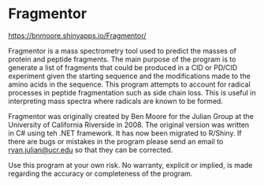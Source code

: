 # Fragmentor
https://bnmoore.shinyapps.io/Fragmentor/

Fragmentor is a mass spectrometry tool used to predict the masses of protein and peptide fragments. The main purpose of the program is to generate a list of fragments that could be produced in a CID or PD/CID experiment given the starting sequence and the modifications made to the amino acids in the sequence. This program attempts to account for radical processes in peptide fragmentation such as side chain loss. This is useful in interpreting mass spectra where radicals are known to be formed.

Fragmentor was originally created by Ben Moore for the Julian Group at the University of California Riverside in 2008. The original version was written in C# using teh .NET framework. It has now been migrated to R/Shiny. If there are bugs or mistakes in the program please send an email to ryan.julian@ucr.edu so that they can be corrected.

Use this program at your own risk. No warranty, explicit or implied, is made regarding the accuracy or completeness of the program.